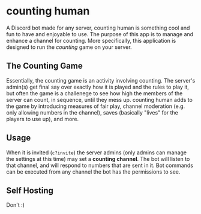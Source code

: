 # counting human
A Discord bot made for any server, counting human is something cool and fun to have and enjoyable to use. The purpose of this app is to manage and enhance a channel for counting. More specifically, this application is designed to run the *counting* game on your server.

## The Counting Game

Essentially, the counting game is an activity involving counting. The server's admin(s) get final say over exactly how it is played and the rules to play it, but often the game is a challenege to see how high the members of the server can count, in sequence, until they mess up. counting human adds to the game by introducing measures of fair play, channel moderation (e.g. only allowing numbers in the channel), saves (basically "lives" for the players to use up), and more.

## Usage

When it is invited (`c?invite`) the server admins (only admins can manage the settings at this time) may set a **counting channel**. The bot will listen to that channel, and will respond to numbers that are sent in it. Bot commands can be executed from any channel the bot has the permissions to see.

## Self Hosting

Don't :)